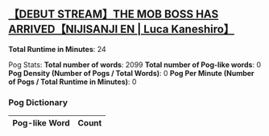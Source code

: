 ## [【DEBUT STREAM】THE MOB BOSS HAS ARRIVED【NIJISANJI EN | Luca Kaneshiro】](https://www.youtube.com/watch?v=zniC34tfjrU)
**Total Runtime in Minutes**: 24

Pog Stats:
   **Total number of words**: 2099
   **Total number of Pog-like words**: 0
   **Pog Density (Number of Pogs / Total Words)**: 0
   **Pog Per Minute (Number of Pogs / Total Runtime in Minutes)**: 0

### Pog Dictionary
Pog-like Word | Count
--- | ---
